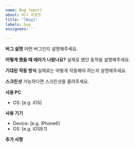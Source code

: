 ```yaml
---
name: Bug report
about: 버그 리포트
title: "[Bug]"
labels: bug
assignees: ''

---
```


**버그 설명**
어떤 버그인지 설명해주세요.

**어떻게 했을 때 에러가 나왔나요?**
실제로 했던 동작을 설명해주세요.

**기대된 작동 방식**
실제로는 어떻게 작동해야 하는지 설명해주세요.

**스크린샷**
가능하다면 스크린샷을 올려주세요.

**사용 PC**
 - OS: [e.g. iOS]

**사용 기기**
 - Device: [e.g. iPhone6]
 - OS: [e.g. iOS8.1]

**추가 사항**
